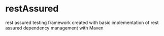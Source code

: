 # restAssured
rest assured testing framework created with basic implementation of rest assured
dependency management with Maven 
